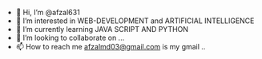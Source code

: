 - 👋 Hi, I’m @afzal631
- 👀 I’m interested in WEB-DEVELOPMENT and ARTIFICIAL INTELLIGENCE
- 🌱 I’m currently learning JAVA SCRIPT AND PYTHON
- 💞️ I’m looking to collaborate on ...
- 📫 How to reach me afzalmd03@gmail.com is my gmail ..

<!---
afzal631/afzal631 is a ✨ special ✨ repository because its `README.md` (this file) appears on your GitHub profile.
You can click the Preview link to take a look at your changes.
--->
